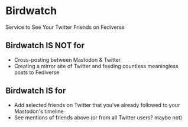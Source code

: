 # Birdwatch
Service to See Your Twitter Friends on Fediverse

## Birdwatch IS NOT for

* Cross-posting between Mastodon & Twitter
* Creating a mirror site of Twitter and feeding countless meaningless posts to Fediverse

## Birdwatch IS for

* Add selected friends on Twitter that you've already followed to your Mastodon's timeline
* See mentions of friends above (or from all Twitter users? maybe not)
